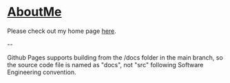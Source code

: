 # [AboutMe](https://dayuantan.github.io/AboutMe/)

Please check out my home page [here](https://dayuantan.github.io/AboutMe/).

\--

Github Pages supports building from the /docs folder in the main branch, so the source code file is named as "docs", not "src" following Software Engineering convention.

